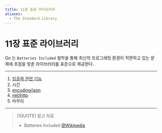 ```yaml
---
title: 11장 표준 라이브러리
aliases:
  - The Standard Library
---
```


# 11장 표준 라이브러리

Go 는 `Batteries Included` 철학을 통해 최신의 프로그래밍 환경이 직면하고 있는 문제에 초점을 맞춘 라이브러리를 표준으로 제공한다.

---

1. [입출력 관련 기능](11.1.md)
2. 시간
3. [encoding/json](11.3.md)
4. [net/http](section04/README)
5. 마무리

---

> [!QUOTE] 참고 자료
>
> - Batteries Included [@Wikipedia](https://en.wikipedia.org/wiki/Batteries_Included)
